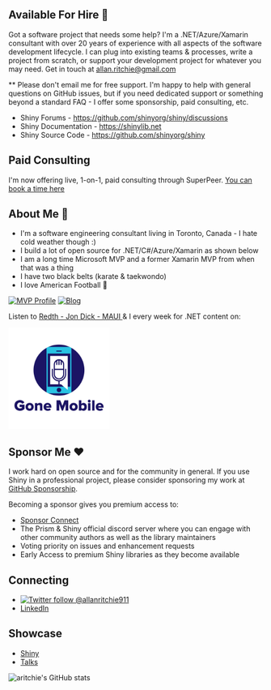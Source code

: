 ## Available For Hire :construction_worker:
Got a software project that needs some help?  I'm a .NET/Azure/Xamarin consultant with over 20 years of experience with all aspects of the software development lifecycle.  I can plug into existing teams & processes, write a project from scratch, or support your development project for whatever you may need.  Get in touch at [allan.ritchie@gmail.com](mailto:allan.ritchie@gmail.com)

** Please don't email me for free support.  I'm happy to help with general questions on GitHub issues, but if you need dedicated support or something beyond a standard FAQ - I offer some sponsorship, paid consulting, etc.

* Shiny Forums - https://github.com/shinyorg/shiny/discussions 
* Shiny Documentation - https://shinylib.net
* Shiny Source Code - https://github.com/shinyorg/shiny

## Paid Consulting
I'm now offering live, 1-on-1, paid consulting through SuperPeer.  [You can book a time here](https://superpeer.com/allanritchie/-/1-on-1-development-help)

## About Me 👋
* I'm a software engineering consultant living in Toronto, Canada - I hate cold weather though :)
* I build a lot of open source for .NET/C#/Azure/Xamarin as shown below
* I am a long time Microsoft MVP and a former Xamarin MVP from when that was a thing
* I have two black belts (karate & taekwondo)
* I love American Football 🏈

[![MVP Profile](https://img.shields.io/badge/MVP-Developer%20Technologies%20🏆-blue?style=flat&logo=microsoft)](https://mvp.microsoft.com/en-us/PublicProfile/5002565) 
[![Blog](https://img.shields.io/badge/Blog-allanritchie.com-brightgreen)](https://allanritchie.com) &nbsp;

Listen to [Redth - Jon Dick - MAUI ](https://github.com/) & I every week for .NET content on:

<a href="https://gonemobile.io"><img src="gonemobile.jpg" width="200" /></a>

## Sponsor Me :heart:
I work hard on open source and for the community in general.  If you use Shiny in a professional project, please consider sponsoring my work at  [GitHub Sponsorship](https://github.com/sponsors/aritchie).  

Becoming a sponsor gives you premium access to:
* [Sponsor Connect](https://sponsorconnect.dev)
* The Prism & Shiny official discord server where you can engage with other community authors as well as the library maintainers
* Voting priority on issues and enhancement requests
* Early Access to premium Shiny libraries as they become available

## Connecting
* [![Twitter follow @allanritchie911](https://img.shields.io/twitter/follow/allanritchie911?style=social)](https://twitter.com/allanritchie911)
* [LinkedIn](https://www.linkedin.com/in/allan-ritchie-44b58b3/) 


## Showcase
* [Shiny](https://github.com/shinyorg/shiny)
* [Talks](https://github.com/aritchie/talks)

![aritchie's GitHub stats](https://github-readme-stats.vercel.app/api?username=aritchie&show_icons=true&theme=radical)
